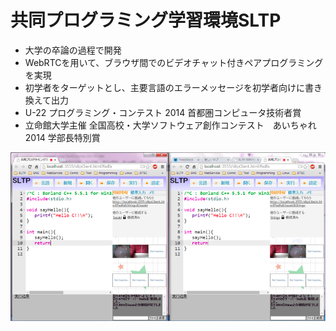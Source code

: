 # 共同プログラミング学習環境SLTP

* 大学の卒論の過程で開発
* WebRTCを用いて、ブラウザ間でのビデオチャット付きペアプログラミングを実現
* 初学者をターゲットとし、主要言語のエラーメッセージを初学者向けに書き換えて出力
* U-22 プログラミング・コンテスト 2014 首都圏コンピュータ技術者賞
* 立命館大学主催 全国高校・大学ソフトウェア創作コンテスト　あいちゃれ 2014 学部長特別賞

![スクリーンショット](https://github.com/Sa2Knight/sltp/blob/master/ss.png)
